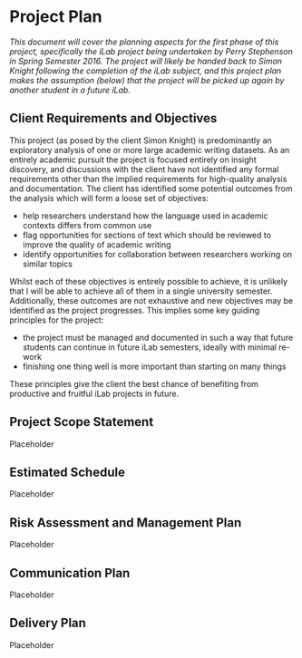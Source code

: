 # Project Plan

_This document will cover the planning aspects for the first phase of this project, specifically the iLab project being undertaken by Perry Stephenson in Spring Semester 2016. The project will likely be handed back to Simon Knight following the completion of the iLab subject, and this project plan makes the assumption (below) that the project will be picked up again by another student in a future iLab._

## Client Requirements and Objectives

This project (as posed by the client Simon Knight) is predominantly an exploratory analysis of one or more large academic writing datasets. As an entirely academic pursuit the project is focused entirely on insight discovery, and discussions with the client have not identified any formal requirements other than the implied requirements for high-quality analysis and documentation. The client has identified some potential outcomes from the analysis which will form a loose set of objectives:

* help researchers understand how the language used in academic contexts differs from common use
* flag opportunities for sections of text which should be reviewed to improve the quality of academic writing
* identify opportunities for collaboration between researchers working on similar topics

Whilst each of these objectives is entirely possible to achieve, it is unlikely that I will be able to achieve all of them in a single university semester. Additionally, these outcomes are not exhaustive and new objectives may be identified as the project progresses. This implies some key guiding principles for the project:

* the project must be managed and documented in such a way that future students can continue in future iLab semesters, ideally with minimal re-work
* finishing one thing well is more important than starting on many things

These principles give the client the best chance of benefiting from productive and fruitful iLab projects in future.

## Project Scope Statement

Placeholder

## Estimated Schedule

Placeholder

## Risk Assessment and Management Plan

Placeholder

## Communication Plan

Placeholder

## Delivery Plan

Placeholder